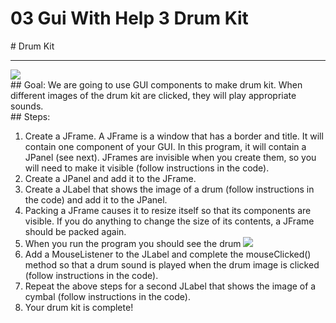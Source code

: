 # 03 Gui With Help 3 Drum Kit


 <div id="recipeLeftColumn">
  # Drum Kit
  <hr/>
  <img src="./drumKit.png"/>
  <div id="recipeGoal">
   ## Goal:
   We are going to use GUI components to make drum kit. When different images of the drum kit are clicked, they will play appropriate sounds.
  </div>
 </div>
 <div id="recipeRightColumn">
  <div id="recipeSteps">
   ## Steps:
   <ol id="stepList">
    <li>
     Create a JFrame. A JFrame is a window that has a border and title. It will contain one component of your GUI. In this program, it will contain a JPanel (see next). JFrames are invisible when you create them, so you will need to make it visible (follow instructions in the code).
    </li>
    <li>
     Create a JPanel and add it to the JFrame.
    </li>
    <li>
     Create a JLabel that shows the image of a drum (follow instructions in the code) and add it to the JPanel.
     <li>
      Packing a JFrame causes it to resize itself so that its components are visible. If you do anything to change the size of its contents, a JFrame should be packed again.
     </li>
     <li>
      When you run the program you should see the drum
      <img src="./drum.png"/>
     </li>
    </li>
    <li>
     Add a MouseListener to the JLabel and complete the mouseClicked() method so that a drum sound is played when the drum image is clicked (follow instructions in the code).
    </li>
    <li>
     Repeat the above steps for a second JLabel that shows the image of a cymbal (follow instructions in the code).
    </li>
    <li>
     Your drum kit is complete!
    </li>
   </ol>
  </div>
 </div>

